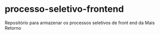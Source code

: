 # processo-seletivo-frontend
Repositório para armazenar os processos seletivos de front end da Mais Retorno
